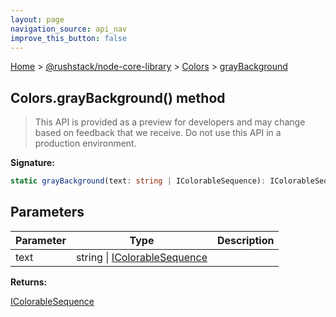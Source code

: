 ```yaml
---
layout: page
navigation_source: api_nav
improve_this_button: false
---
```



[Home](./index.md) &gt; [@rushstack/node-core-library](./node-core-library.md) &gt; [Colors](./node-core-library.colors.md) &gt; [grayBackground](./node-core-library.colors.graybackground.md)

## Colors.grayBackground() method

> This API is provided as a preview for developers and may change based on feedback that we receive. Do not use this API in a production environment.
>

<b>Signature:</b>

```typescript
static grayBackground(text: string | IColorableSequence): IColorableSequence;
```

## Parameters

|  Parameter | Type | Description |
|  --- | --- | --- |
|  text | string \| [IColorableSequence](./node-core-library.icolorablesequence.md) |  |

<b>Returns:</b>

[IColorableSequence](./node-core-library.icolorablesequence.md)
